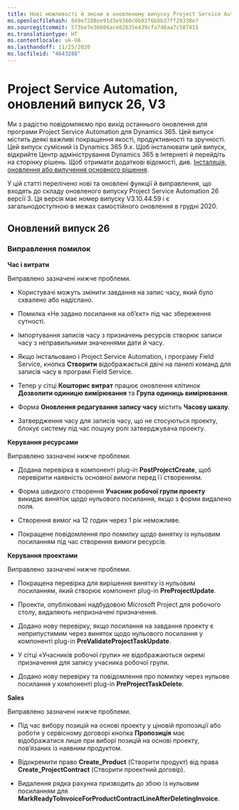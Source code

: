 ```yaml
---
title: Нові можливості й зміни в оновленому випуску Project Service Automation 26 версії 3
ms.openlocfilehash: 849e7288ee91d3e9360c0b03f6b8b37ff29338e7
ms.sourcegitcommit: 573be7e36604ace82b35e439cfa748aa7c587415
ms.translationtype: HT
ms.contentlocale: uk-UA
ms.lasthandoff: 11/25/2020
ms.locfileid: "4643288"
---
```

<a name="project-service-automation-update-release-26-v3"></a>Project Service Automation, оновлений випуск 26, V3
================================================

Ми з радістю повідомляємо про вихід останнього оновлення для програми Project Service Automation для Dynamics 365. Цей випуск містить деякі важливі покращення якості, продуктивності та зручності. Цей випуск сумісний із Dynamics 365 9.x. Щоб інсталювати цей випуск, відкрийте Центр адміністрування Dynamics 365 в Інтернеті й перейдіть на сторінку рішень. Щоб отримати додаткові відомості, див. [Інсталяція, оновлення або вилучення основного рішення](https://docs.microsoft.com/power-platform/admin/install-remove-preferred-solution).

У цій статті перелічено нові та оновлені функції й виправлення, що входять до складу оновленого випуску Project Service Automation 26 версії 3. Ця версія має номер випуску V3.10.44.59 і є загальнодоступною в межах самостійного оновлення в грудні 2020.

<a name="update-release-26"></a>Оновлений випуск 26
-----------------

### <a name="bug-fixes"></a>Виправлення помилок

**Час і витрати**

Виправлено зазначені нижче проблеми.

-   Користувачі можуть змінити завдання на запис часу, який було схвалено або надіслано.

-   Помилка «Не задано посилання на об’єкт» під час збереження сутності.

-   Імпортування записів часу з призначень ресурсів створює записи часу з неправильними значеннями дати й часу.

-   Якщо інстальовано і Project Service Automation, і програму Field Service, кнопка **Створити** відображається двічі на панелі команд для записів часу в програмі Field Service.

-   Тепер у сітці **Кошторис витрат** працює оновлення клітинок **Дозволити одиницю вимірювання** та **Група одиниць вимірювання**.

-   Форма **Оновлення редагування запису часу** містить **Часову шкалу**.

-   Затвердження часу для записів часу, що не стосуються проекту, блокує систему під час пошуку ролі затверджувача проекту.

**Керування ресурсами**

Виправлено зазначені нижче проблеми.

-   Додана перевірка в компоненті plug-in **PostProjectCreate**, щоб перевірити наявність основної вимоги перед її створенням.

-   Форма швидкого створення **Учасник робочої групи проекту** викидає виняток щодо нульового посилання, якщо з форми видалено поля.

-   Створення вимог на 12 годин через 1 рік неможливе.

-   Покращене повідомлення про помилку щодо винятку із нульовим посиланням під час створення вимоги ресурсів.

**Керування проектами**

Виправлено зазначені нижче проблеми.

-   Покращена перевірка для вирішення винятку із нульовим посиланням, який створює компонент plug-in **PreProjectUpdate**.

-   Проекти, опубліковані надбудовою Microsoft Project для робочого столу, видаляють непризначені призначення.

-   Додано нову перевірку, якщо посилання на завдання проекту є неприпустимим через виняток щодо нульового посилання у компоненті plug-in **PreValidateProjectTaskUpdate**.

-   У сітці «Учасників робочої групи» не відображаються окремі призначення для запису учасника робочої групи.

-   Додано нову перевірку та повідомлення про помилку через нульове посилання у компоненті plug-in **PreProjectTaskDelete**.

**Sales**

Виправлено зазначені нижче проблеми.

-   Під час вибору позицій на основі проекту у ціновій пропозиції або роботи у сервісному договорі кнопка **Пропозиція** має відображатися лише при виборі позицій на основі проекту, пов’язаних із наявним продуктом.

-   Відокремити право **Create_Product** (Створити продукт) від права **Create_ProjectContract** (Створити проектний договір).

-   Видалення рядка рахунка призводить до збою із нульовим посиланням для **MarkReadyToInvoiceForProductContractLineAfterDeletingInvoice**.
